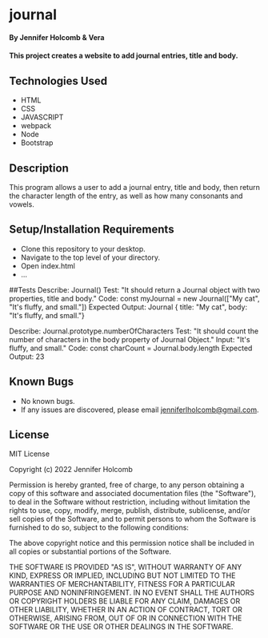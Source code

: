 # journal

#### By Jennifer Holcomb & Vera 

#### This project creates a website to add journal entries, title and body.

## Technologies Used

* HTML
* CSS
* JAVASCRIPT
* webpack
* Node
* Bootstrap

## Description

This program allows a user to add a journal entry, title and body, then return the character length of the entry, as well as how many consonants and vowels.

## Setup/Installation Requirements

* Clone this repository to your desktop.
* Navigate to the top level of your directory.
* Open index.html
* ...

##Tests
Describe: Journal()
Test: "It should return a Journal object with two properties, title and body."
Code: const myJournal = new Journal(["My cat", "It's fluffy, and small."])
Expected Output: Journal { title: "My cat", body: "It's fluffy, and small."}

Describe: Journal.prototype.numberOfCharacters
Test: "It should count the number of characters in the body property of Journal Object."
Input: "It's fluffy, and small."
Code: const charCount = Journal.body.length
Expected Output: 23

## Known Bugs
* No known bugs.
* If any issues are discovered, please email jenniferlholcomb@gmail.com.

## License

MIT License

Copyright (c) 2022 Jennifer Holcomb

Permission is hereby granted, free of charge, to any person obtaining a copy
of this software and associated documentation files (the "Software"), to deal
in the Software without restriction, including without limitation the rights
to use, copy, modify, merge, publish, distribute, sublicense, and/or sell
copies of the Software, and to permit persons to whom the Software is
furnished to do so, subject to the following conditions:

The above copyright notice and this permission notice shall be included in all
copies or substantial portions of the Software.

THE SOFTWARE IS PROVIDED "AS IS", WITHOUT WARRANTY OF ANY KIND, EXPRESS OR
IMPLIED, INCLUDING BUT NOT LIMITED TO THE WARRANTIES OF MERCHANTABILITY,
FITNESS FOR A PARTICULAR PURPOSE AND NONINFRINGEMENT. IN NO EVENT SHALL THE
AUTHORS OR COPYRIGHT HOLDERS BE LIABLE FOR ANY CLAIM, DAMAGES OR OTHER
LIABILITY, WHETHER IN AN ACTION OF CONTRACT, TORT OR OTHERWISE, ARISING FROM,
OUT OF OR IN CONNECTION WITH THE SOFTWARE OR THE USE OR OTHER DEALINGS IN THE
SOFTWARE.